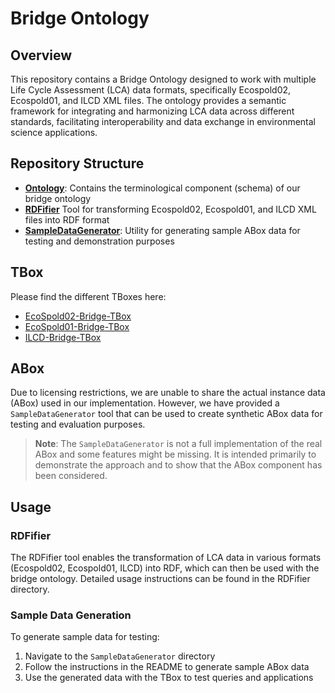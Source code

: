 # Bridge Ontology

## Overview

This repository contains a Bridge Ontology designed to work with multiple Life Cycle Assessment (LCA) data formats, specifically Ecospold02, Ecospold01, and ILCD XML files. The ontology provides a semantic framework for integrating and harmonizing LCA data across different standards, facilitating interoperability and data exchange in environmental science applications.

## Repository Structure

- [**Ontology**](.): Contains the terminological component (schema) of our bridge ontology
- [**RDFifier**](../../RDFifier]) Tool for transforming Ecospold02, Ecospold01, and ILCD XML files into RDF format
- [**SampleDataGenerator**](../../SampleDataGenerator): Utility for generating sample ABox data for testing and demonstration purposes

## TBox

Please find the different TBoxes here:
- [EcoSpold02-Bridge-TBox](../Ontologies/WISEROntology/EC2_TBox.ttl)
- [EcoSpold01-Bridge-TBox](../Ontologies/WISEROntology/EC1_TBox.ttl)
- [ILCD-Bridge-TBox](../Ontologies/WISEROntology/ILCD_TBox.ttl)

## ABox

Due to licensing restrictions, we are unable to share the actual instance data (ABox) used in our implementation. However, we have provided a `SampleDataGenerator` tool that can be used to create synthetic ABox data for testing and evaluation purposes.

> **Note**: The `SampleDataGenerator` is not a full implementation of the real ABox and some features might be missing. It is intended primarily to demonstrate the approach and to show that the ABox component has been considered.

## Usage

### RDFifier

The RDFifier tool enables the transformation of LCA data in various formats (Ecospold02, Ecospold01, ILCD) into RDF, which can then be used with the bridge ontology. Detailed usage instructions can be found in the RDFifier directory.

### Sample Data Generation

To generate sample data for testing:

1. Navigate to the `SampleDataGenerator` directory
2. Follow the instructions in the README to generate sample ABox data
3. Use the generated data with the TBox to test queries and applications
